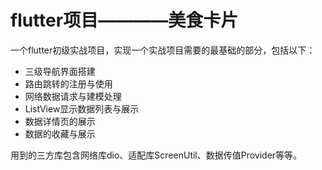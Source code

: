 # flutter项目————美食卡片

一个flutter初级实战项目，实现一个实战项目需要的最基础的部分，包括以下：
* 三级导航界面搭建
* 路由跳转的注册与使用
* 网络数据请求与建模处理
* ListView显示数据列表与展示
* 数据详情页的展示
* 数据的收藏与展示

用到的三方库包含网络库dio、适配库ScreenUtil、数据传值Provider等等。


